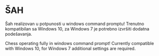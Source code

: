 # ŠAH
Šah realizovan u potpunosti u windows command promptu!
Trenutno kompatibilan sa Windows 10, za Windows 7 je potrebno izvršiti dodatna podešavanja.


Chess operating fully in windows command prompt!
Currently compatible with Windows 10, for Windows 7 additional settings are required.
